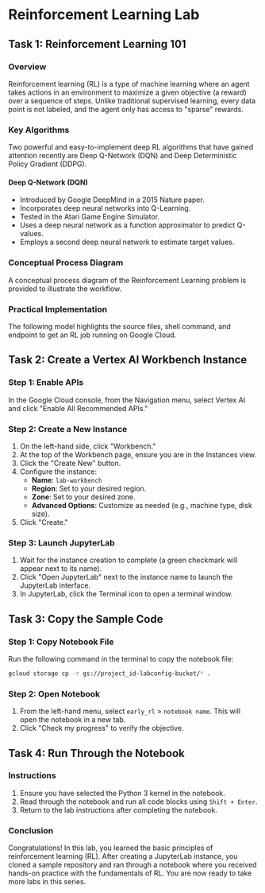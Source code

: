 # Reinforcement Learning Lab

## Task 1: Reinforcement Learning 101

### Overview
Reinforcement learning (RL) is a type of machine learning where an agent takes actions in an environment to maximize a given objective (a reward) over a sequence of steps. Unlike traditional supervised learning, every data point is not labeled, and the agent only has access to "sparse" rewards.

### Key Algorithms
Two powerful and easy-to-implement deep RL algorithms that have gained attention recently are Deep Q-Network (DQN) and Deep Deterministic Policy Gradient (DDPG).

#### Deep Q-Network (DQN)
- Introduced by Google DeepMind in a 2015 Nature paper.
- Incorporates deep neural networks into Q-Learning.
- Tested in the Atari Game Engine Simulator.
- Uses a deep neural network as a function approximator to predict Q-values.
- Employs a second deep neural network to estimate target values.

### Conceptual Process Diagram
A conceptual process diagram of the Reinforcement Learning problem is provided to illustrate the workflow.

### Practical Implementation
The following model highlights the source files, shell command, and endpoint to get an RL job running on Google Cloud.

## Task 2: Create a Vertex AI Workbench Instance

### Step 1: Enable APIs
In the Google Cloud console, from the Navigation menu, select Vertex AI and click "Enable All Recommended APIs."

### Step 2: Create a New Instance
1. On the left-hand side, click "Workbench."
2. At the top of the Workbench page, ensure you are in the Instances view.
3. Click the "Create New" button.
4. Configure the instance:
   - **Name**: `lab-workbench`
   - **Region**: Set to your desired region.
   - **Zone**: Set to your desired zone.
   - **Advanced Options**: Customize as needed (e.g., machine type, disk size).
5. Click "Create."

### Step 3: Launch JupyterLab
1. Wait for the instance creation to complete (a green checkmark will appear next to its name).
2. Click "Open JupyterLab" next to the instance name to launch the JupyterLab interface.
3. In JupyterLab, click the Terminal icon to open a terminal window.

## Task 3: Copy the Sample Code

### Step 1: Copy Notebook File
Run the following command in the terminal to copy the notebook file:
```sh
gcloud storage cp -r gs://project_id-labconfig-bucket/* .
```

### Step 2: Open Notebook
1. From the left-hand menu, select `early_rl` > `notebook name`. This will open the notebook in a new tab.
2. Click "Check my progress" to verify the objective.

## Task 4: Run Through the Notebook

### Instructions
1. Ensure you have selected the Python 3 kernel in the notebook.
2. Read through the notebook and run all code blocks using `Shift + Enter`.
3. Return to the lab instructions after completing the notebook.

### Conclusion
Congratulations! In this lab, you learned the basic principles of reinforcement learning (RL). After creating a JupyterLab instance, you cloned a sample repository and ran through a notebook where you received hands-on practice with the fundamentals of RL. You are now ready to take more labs in this series.